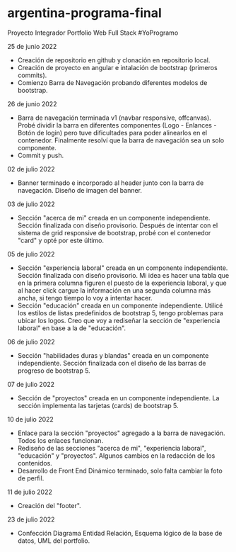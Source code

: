 # argentina-programa-final
Proyecto Integrador Portfolio Web Full Stack #YoProgramo

25 de junio 2022
- Creación de repositorio en github y clonación en repositorio local.
- Creación de proyecto en angular e intalación de bootstrap (primeros commits).
- Comienzo Barra de Navegación probando diferentes modelos de bootstrap.

26 de junio 2022
- Barra de navegación terminada v1 (navbar responsive, offcanvas). 
  Probé dividir la barra en diferentes componentes (Logo - Enlances - Botón de login) pero tuve dificultades para poder alinearlos en el contenedor. Finalmente resolví que la barra de navegación sea un solo componente.
- Commit y push.

02 de julio 2022
- Banner terminado e incorporado al header junto con la barra de navegación. Diseño de imagen del banner.

03 de julio 2022
- Sección "acerca de mi" creada en un componente independiente. Sección finalizada con diseño provisorio. Después de intentar con el sistema de grid responsive de bootstrap, probé con el contenedor "card" y opté por este último. 

05 de julio 2022
- Sección "experiencia laboral" creada en un componente independiente. Sección finalizada con diseño provisorio. Mi idea es hacer una tabla que en la primera columna figuren el puesto de la experiencia laboral, y que al hacer click cargue la información en una segunda columna más ancha, si tengo tiempo lo voy a intentar hacer.
- Sección "educación" creada en un componente independiente. Utilicé los estilos de listas predefinidos de bootstrap 5, tengo problemas para ubicar los logos. Creo que voy a rediseñar la sección de "experiencia laboral" en base a la de "educación".

06 de julio 2022
- Sección "habilidades duras y blandas" creada en un componente independiente. Sección finalizada con el diseño de las barras de progreso de bootstrap 5.

07 de julio 2022
- Sección de "proyectos" creada en un componente independiente. La sección implementa las tarjetas (cards) de bootstrap 5.

10 de julio 2022
- Enlace para la sección "proyectos" agregado a la barra de navegación. Todos los enlaces funcionan.
- Rediseño de las secciones "acerca de mi", "experiencia laboral", "educación" y "proyectos". Algunos cambios en la redacción de los contenidos.
- Desarrollo de Front End Dinámico terminado, solo falta cambiar la foto de perfil.

11 de julio 2022
- Creación del "footer".

23 de julio 2022
- Confección Diagrama Entidad Relación, Esquema lógico de la base de datos, UML del portfolio.
